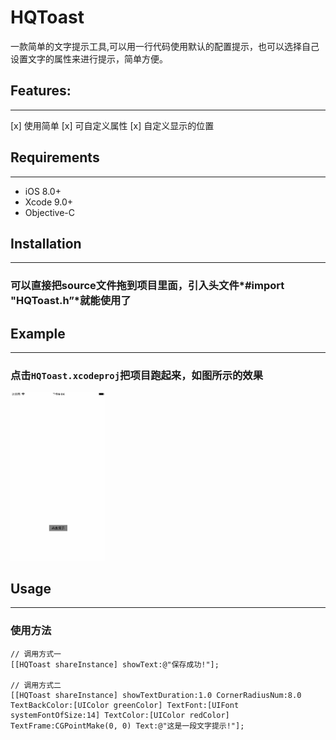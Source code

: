 # HQToast
一款简单的文字提示工具,可以用一行代码使用默认的配置提示，也可以选择自己设置文字的属性来进行提示，简单方便。

## Features:
-----------
 [x] 使用简单
 [x] 可自定义属性
 [x] 自定义显示的位置
 
## Requirements
-----------
* iOS 8.0+
* Xcode 9.0+
* Objective-C

## Installation
-----------
### 可以直接把source文件拖到项目里面，引入头文件*#import "HQToast.h”*就能使用了

## Example
-----------

### 点击`HQToast.xcodeproj`把项目跑起来，如图所示的效果
<img src="https://github.com/KDtrey35/HQToast/blob/master/Images/1.gif" width="30%" height="30%">


## Usage
-----------
### 使用方法
```
// 调用方式一
[[HQToast shareInstance] showText:@"保存成功!"];

// 调用方式二
[[HQToast shareInstance] showTextDuration:1.0 CornerRadiusNum:8.0 TextBackColor:[UIColor greenColor] TextFont:[UIFont systemFontOfSize:14] TextColor:[UIColor redColor] TextFrame:CGPointMake(0, 0) Text:@"这是一段文字提示!"];
```



